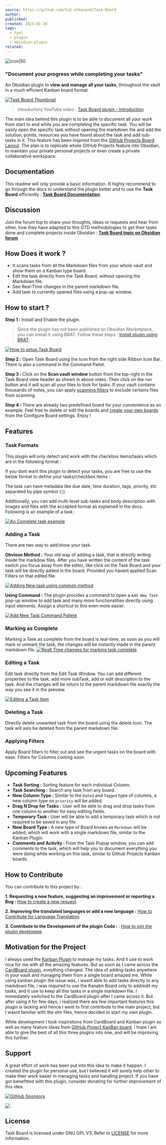 ```yaml
---
source: https://github.com/tu2-atmanand/Task-Board
author: 
published: 
created: 2025-01-26
tags:
  - tool
  - plugin
  - obsidian-plugin
related:
---
```

![icon|50](https://github.githubassets.com/favicons/favicon.svg)

### **"Document your progress while completing your tasks"**

An Obsidian plugin to **view and manage all your tasks**, throughout the vault in a much efficient Kanban board format.

[![Task Board Thumbnail](https://github.com/tu2-atmanand/Task-Board/raw/main/assets/TaskBoardThumbnail-2.png)](https://github.com/tu2-atmanand/Task-Board/blob/main/assets/TaskBoardThumbnail-2.png)

> Introductory YouTube video : [Task Board plugin - Introduction](https://youtu.be/ZizsPBuXW8g)

The main idea behind this plugin is to be able to document all your work from start to end while you are completing the specific task. You will be easily open the specific task without opening the markdown file and add the solution, points, resources you have found about the task and add sub-tasks in it. This feature has been inspired from the [GitHub Projects Board Layout](https://docs.github.com/en/issues/planning-and-tracking-with-projects/customizing-views-in-your-project/changing-the-layout-of-a-view#about-the-board-layout). The plan is to replicate whole GitHub Projects feature into Obsidian, to maintain your private personal projects or even create a private collaborative workspace.

## **Documentation**

This readme will only provide a basic information. Ill highly recommend to go through the docs to understand the plugin better and to use the **Task Board** efficiently : [**Task Board Documentation**](https://tu2-atmanand.github.io/task-board-docs/).

## Discussion

Join the forum top to share your thoughts, ideas or requests and hear from other, how they have adapted to this GTD methodologies to get their tasks done and complete projects inside Obsidian : [**Task Board topic on Obsidian forum**](https://forum.obsidian.md/t/task-board-another-gtd-methodology-similar-to-github-projects-planning/90849?u=tu2_atmanand)

## How Does it work ?

- It scans tasks from all the Markdown files from your whole vault and show them on a Kanban type board.
- Edit the task directly from the Task Board, without opening the Markdown file.
- See Real-TIme changes in the parent markdown file.
- Add task to currently opened files using a pop-up window.

## How to start ?

**Step 1 :** Install and Enable the plugin.

> Since the plugin has not been published on Obsidian Marketplace, you can install it using BRAT. Follow these steps : [Install plugin using BRAT](https://tu2-atmanand.github.io/task-board-docs/docs/Installation/#method-2--using-brat-plugin).

[![How to setup Task Board](https://github.com/tu2-atmanand/Task-Board/raw/main/assets/HowToSetupTaskBoard.gif)](https://github.com/tu2-atmanand/Task-Board/blob/main/assets/HowToSetupTaskBoard.gif)

**Step 2 :** Open Task Board using the Icon from the right side Ribbon Icon Bar. There is also a command in the Command Pallet.

**Step 3 :** Click on the **Scan vault window** button from the top-right in the Task Board view header as shown in above video. Then click on the run button and it will scan all your files to look for tasks. If your vault contains thousands of notes, you can apply [scanning filters](https://tu2-atmanand.github.io/task-board-docs/docs/Features/Filters_for_Scanning/) to exclude certains files from scanning.

**Step 4 :** There are already two predefined board for your convenience as an example. Feel free to delete or edit the boards and [create your own boards](https://tu2-atmanand.github.io/task-board-docs/docs/How_To/HowToCreateNewBoard/) from the Configure Board settings. Enjoy !

## Features

### Task Formats

This plugin will only detect and work with the checkbox items/tasks which are in the following format :

If you dont want this plugin to detect your tasks, you are free to use the below format to define your tasks/checkbox items :

The task can have metadata like due date, time duration, tags, priority, etc separated by pipe symbol (`|`).

Additionally, you can add multi-level sub-tasks and body description with images and files with the accepted format as explained in the docs. Following is an example of a task :

[![An Complete task example](https://github.com/tu2-atmanand/Task-Board/raw/main/assets/TaskExample.png)](https://github.com/tu2-atmanand/Task-Board/blob/main/assets/TaskExample.png)

### Adding a Task

There are two way to add/show your task.

**Obvious Method :** Your old way of adding a task, that is directly writing inside the markdow files. After you have written the content of the task switch you focus away from the editor, like click on the Task Board and your task will be directly added in the board. Provided you havent applied Scan Filters on that edited file.

[![Adding New task using common method](https://github.com/tu2-atmanand/Task-Board/raw/main/assets/AddingNewTaskFromFile.gif)](https://github.com/tu2-atmanand/Task-Board/blob/main/assets/AddingNewTaskFromFile.gif)

**Using Command :** The plugin provides a command to open a `Add New Task` pop-up window to add task and many more functionalities directly using input elements. Assign a shortcut to this even more easier.

[![Add New Task Command Pallete](https://github.com/tu2-atmanand/Task-Board/raw/main/assets/AddNewTaskCommandPallete.png)](https://github.com/tu2-atmanand/Task-Board/blob/main/assets/AddNewTaskCommandPallete.png)

### Marking as Complete

Marking a Task as complete from the board is real-time, as soon as you will mark or unmark the task, the changes will be instantly made in the parent markdown file. [![Realt Time changes for marking task complete](https://github.com/tu2-atmanand/Task-Board/raw/main/assets/MarkTaskComplete.gif)](https://github.com/tu2-atmanand/Task-Board/blob/main/assets/MarkTaskComplete.gif)

### Editing a Task

Edit task directly from the Edit Task Window. You can add different properties to the task, add more subTask, add or edit description to the task. And the changes will be return to the parent markdown file exactly the way you see it in the preview.

[![Editing a Task Item](https://github.com/tu2-atmanand/Task-Board/raw/main/assets/EditTaskWindow.gif)](https://github.com/tu2-atmanand/Task-Board/blob/main/assets/EditTaskWindow.gif)

### Deleting a Task

Directly delete unwanted task from the board using the delete Icon. The task will aslo be deleted from the parent markdown file.

### Applying Filters

Apply Board filters to filter out and see the urgent tasks on the board with ease. Filters for Columns coming soon.

## Upcoming Features

- **Task Sorting :** Sorting feature for each individual Column.
- **Task Searching :** Search any task from any board.
- **New Column Type :** Similar to the `Dated` and `Tagged` type of columns, a new column type on `priority` will be added.
- **Drag N Drop for Tasks :** User will be able to drag and drop tasks from one column to another for easy editing fields.
- **Temporary Task :** User will be able to add a temporary task which is not required to be saved in any file.
- **New Board Type :** A new type of Board knows as `Markdown` will be added, which will work with a single markdown file, similar to the Kanban Plugin.
- **Comments and Activity :** From the Task Popup window, you can add comments to the task, which will help you to document everything you were doing while working on this task, similar to Github Projects Kanban boards.

## How to Contribute

You can contribute to this project by :

**1\. Requesting a new feature, suggesting an improvement or reporting a Bug :** [How to create a new request](https://tu2-atmanand.github.io/task-board-docs/Advanced/HowToCreateRequest.html).

**2\. Improving the translated languages or add a new language :** [How to Contribute for Language Translation](https://tu2-atmanand.github.io/task-board-docs/Advanced/Contribution_For_Languages.html).

**3\. Contribute to the Development of the plugin Code :** : [How to join the plugin developme](https://tu2-atmanand.github.io/task-board-docs/Advanced/HowToJoinDevelopment.html).

## Motivation for the Project

I always used the [Kanban Plugin](https://github.com/mgmeyers/obsidian-kanban) to manage my tasks. And it use to work nice for me with all the amazing features. But as soon as I came across the [CardBoard plugin](https://github.com/roovo/obsidian-card-board), eveything changed. The idea of adding tasks anywhere in your vault and managing them from a single board amazed me. While using kanban plugin the issue was, i wasnt able to add tasks directly to any markdown file, i was required to use the Kanabn Board only to add/edit my tasks, and it use to keep all this tasks in a single markdown file. I immediately switched to the CardBoard plugin after I came across it. But after using it for few days, i realized there are few important features this plugin is lacking and hence I went to first contribute to the main project, but I wasnt familiar with the elm files, hence decided to start my own plugin.

While development I took inspirations from CardBoard and Kanban plugin as well as many feature ideas from [GitHub Project KanBan board](https://docs.github.com/en/issues/planning-and-tracking-with-projects/customizing-views-in-your-project/changing-the-layout-of-a-view#about-the-board-layout). I hope I am able to give the best of all this three plugins into one, and will be improving this further.

## Support

A great effort of work has been put into this idea to make it happen. I created the plugin for personal use, but I believed it will surely help other to make their work easier in managing tasks and handling project. If you have got benefitted with this plugin, consider donating for further improvement of this idea.

[![GitHub Sponsors](https://camo.githubusercontent.com/039160823b883a3d76adb934cbfd74c76ffdd1db2d151cf8626b25287d0a2f75/68747470733a2f2f696d672e736869656c64732e696f2f6769746875622f73706f6e736f72732f7475322d61746d616e616e643f6c6162656c3d53706f6e736f72266c6f676f3d47697448756225323053706f6e736f7273267374796c653d666f722d7468652d6261646765)](https://github.com/sponsors/tu2-atmanand)

[![](https://camo.githubusercontent.com/16b27bafcb1ef638c9055cf2d05244a72e4fc7649620f8526bd1f7018bff4e8a/68747470733a2f2f696d672e6275796d6561636f666665652e636f6d2f627574746f6e2d6170692f3f746578743d427579206d65206120626f6f6b26656d6f6a693df09f939626736c75673d7475325f61746d616e616e6426627574746f6e5f636f6c6f75723d42443546464626666f6e745f636f6c6f75723d66666666666626666f6e745f66616d696c793d436f6f6b6965266f75746c696e655f636f6c6f75723d30303030303026636f666665655f636f6c6f75723d464644443030)](https://www.buymeacoffee.com/tu2_atmanand)

## License

Task Board is licensed under GNU GPL V3. Refer to [LICENSE](https://github.com/tu2-atmanand/Task-Board/blob/main/LICENSE) for more information.